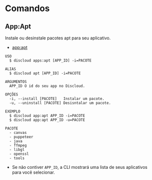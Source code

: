# Comandos

## App:Apt

Instale ou desinstale pacotes apt para seu aplicativo.

- [app:apt](#appapt)

```sh-session
USO
  $ discloud apps:apt [APP_ID] -i=PACOTE

ALIAS
  $ discloud apt [APP_ID] -i=PACOTE

ARGUMENTOS
  APP_ID O id do seu app no ​​Discloud.

OPÇÕES
  -i, --install [PACOTE]   Instalar um pacote.
  -u, --uninstall [PACOTE] Desisntalar um pacote.

EXEMPLO
  $ discloud app:apt APP_ID -i=PACOTE
  $ discloud app:apt APP_ID -u=PACOTE

PACOTE
  - canvas
  - puppeteer
  - java
  - ffmpeg
  - libgl
  - openssl
  - tools
```

- Se não contiver `APP_ID`, a CLI mostrará uma lista de seus aplicativos para você selecionar.
